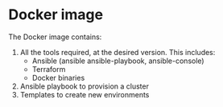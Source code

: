Docker image
=============

The Docker image contains:

  1. All the tools required, at the desired version. This includes:
      - Ansible (ansible ansible-playbook, ansible-console) 
      - Terraform
      - Docker binaries
  2. Ansible playbook to provision a cluster
  3. Templates to create new environments
